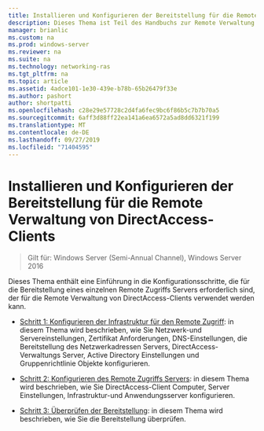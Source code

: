 ```yaml
---
title: Installieren und Konfigurieren der Bereitstellung für die Remote Verwaltung von DirectAccess-Clients
description: Dieses Thema ist Teil des Handbuchs zur Remote Verwaltung von DirectAccess-Clients in Windows Server 2016.
manager: brianlic
ms.custom: na
ms.prod: windows-server
ms.reviewer: na
ms.suite: na
ms.technology: networking-ras
ms.tgt_pltfrm: na
ms.topic: article
ms.assetid: 4adce101-1e30-439e-b78b-65b26479f33e
ms.author: pashort
author: shortpatti
ms.openlocfilehash: c28e29e57728c2d4fa6fec9bc6f86b5c7b7b70a5
ms.sourcegitcommit: 6aff3d88ff22ea141a6ea6572a5ad8dd6321f199
ms.translationtype: MT
ms.contentlocale: de-DE
ms.lasthandoff: 09/27/2019
ms.locfileid: "71404595"
---
```

# <a name="install-and-configure-deployment-for-remote-management-of-directaccess-clients"></a>Installieren und Konfigurieren der Bereitstellung für die Remote Verwaltung von DirectAccess-Clients

>Gilt für: Windows Server (Semi-Annual Channel), Windows Server 2016

Dieses Thema enthält eine Einführung in die Konfigurationsschritte, die für die Bereitstellung eines einzelnen Remote Zugriffs Servers erforderlich sind, der für die Remote Verwaltung von DirectAccess-Clients verwendet werden kann.  
  
-   [Schritt 1: Konfigurieren der Infrastruktur für den Remote Zugriff](Step-1-Configure-the-Remote-Access-Infrastructure.md): in diesem Thema wird beschrieben, wie Sie Netzwerk-und Servereinstellungen, Zertifikat Anforderungen, DNS-Einstellungen, die Bereitstellung des Netzwerkadressen Servers, DirectAccess-Verwaltungs Server, Active Directory Einstellungen und Gruppenrichtlinie Objekte konfigurieren.  
  
-   [Schritt 2: Konfigurieren des Remote Zugriffs Servers](Step-2-Configure-the-Remote-Access-Server.md): in diesem Thema wird beschrieben, wie Sie DirectAccess-Client Computer, Server Einstellungen, Infrastruktur-und Anwendungsserver konfigurieren.  
  
-   [Schritt 3: Überprüfen der Bereitstellung](Step-3-Verify-the-Deployment_2.md): in diesem Thema wird beschrieben, wie Sie die Bereitstellung überprüfen.  
  



